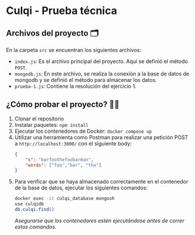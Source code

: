 # Culqi - Prueba técnica

## Archivos del proyecto 🗂️

En la carpeta `src` se encuentran los siguientes archivos:
- `index.js`: Es el archivo principal del proyecto. Aquí se definió el método `POST`.
- `mongodb.js`: En este archivo, se realiza la conexión a la base de datos de mongodb y se definió el método para almacenar los datos.
- `prueba-1.js`: Contiene la resolución del ejercicio 1.

## ¿Cómo probar el proyecto? 🧑‍🚀

1. Clonar el repositorio
2. Instalar paquetes: `npm install`
3. Ejecutar los contenedores de Docker: `docker compose up`
4. Utilizar una herramienta como Postman para realizar una petición POST a `http://localhost:3000/` con el siguiente body:
    ```json
    {
        "s": "barfoothefoobarman",
        "words": ["foo","bar", "the"]
    }
    ```
5. Para verificar que se haya almacenado correctamente en el contenedor de la base de datos, ejecutar los siguientes comandos:
    ```bash
    docker exec -it culqi_database mongosh
    use culqidb
    db.culqi.find()
    ```
   _Asegurarse que los contenedores estén ejecutándose antes de correr estos comandos._
